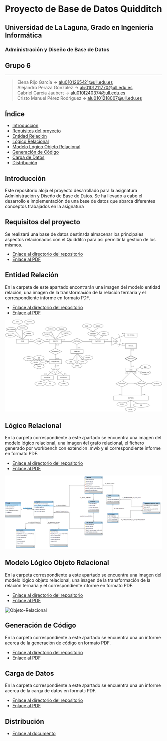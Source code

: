 # Proyecto de Base de Datos Quidditch

## Universidad de La Laguna, Grado en Ingeniería Informática
### Administración y Diseño de Base de Datos

## Grupo 6
----------
> Elena Rijo García -> alu0101265421@ull.edu.es  
> Alejandro Peraza González -> alu0101211770@ull.edu.es  
> Gabriel García Jaubert -> alu0101240374@ull.edu.es  
> Cristo Manuel Pérez Rodriguez -> alu0101218007@ull.edu.es  

## Índice
- [Introducción](#introducción)
- [Requisitos del proyecto](#requisitos-del-proyecto)
- [Entidad Relación](#entidad-relación)
- [Lógico Relacional](#lógico-relacional)
- [Modelo Lógico Objeto Relacional](#modelo-lógico-objeto-relacional)
- [Generación de Código](#generación-de-código)
- [Carga de Datos](#carga-de-datos)
- [Distribución](#distribución)

## Introducción
Este repositorio aloja el proyecto desarrollado para la asignatura Administración y Diseño de Base de Datos. Se ha llevado a cabo el desarrollo e implementación de una base de datos que abarca diferentes conceptos trabajados en la asignatura.


## Requisitos del proyecto
Se realizará una base de datos destinada almacenar los principales aspectos relacionados con el Quidditch para así permitir la gestión de los mismos.

- [Enlace al directorio del repositorio](https://github.com/alu0101265421/ProyectoADBDD/tree/main/Requisitos)
- [Enlace al PDF](https://github.com/alu0101265421/ProyectoADBDD/blob/main/Requisitos/RequisitosProyectoFinalQuidditch_Grupo6.pdf)


## Entidad Relación
En la carpeta de este apartado encontrarán una imagen del modelo entidad relación, una imagen de la transformación de la relación ternaria y el correspondiente informe en formato PDF.

- [Enlace al directorio del repositorio](https://github.com/alu0101265421/ProyectoADBDD/tree/main/Entidad%20Relacion)
- [Enlace al PDF](https://github.com/alu0101265421/ProyectoADBDD/blob/main/Entidad%20Relacion/EntidadRelacion_QUIDDITCH.pdf)


![EntidadRelacion_Diagrama](https://github.com/alu0101265421/ProyectoADBDD/blob/main/Entidad%20Relacion/EntidadRelacion_Diagrama.png)


## Lógico Relacional
En la carpeta correspondiente a este apartado se encuentra una imagen del modelo lógico relacional, una imagen del grafo relacional, el fichero generado por workbench con extención .mwb y el correspondiente informe en formato PDF.

- [Enlace al directorio del repositorio](https://github.com/alu0101265421/ProyectoADBDD/tree/main/Logico%20Relacional)
- [Enlace al PDF](https://github.com/alu0101265421/ProyectoADBDD/blob/main/Logico%20Relacional/LogicoRelacional_QUIDDITCH.pdf)


![Relacional](https://github.com/alu0101265421/ProyectoADBDD/blob/main/Logico%20Relacional/Logico%20Relacional.png)


## Modelo Lógico Objeto Relacional
En la carpeta correspondiente a este apartado se encuentra una imagen del modelo lógico objeto relacional, una imagen de la transformación de la relación ternaria y el correspondiente informe en formato PDF.

- [Enlace al directorio del repositorio](https://github.com/alu0101265421/ProyectoADBDD/tree/main/Modelo%20L%C3%B3gico%20Objeto-Relacional)
- [Enlace al PDF](https://github.com/alu0101265421/ProyectoADBDD/blob/main/Modelo%20L%C3%B3gico%20Objeto-Relacional/Objeto-Relacional_QUIDDITCH.pdf)

![Objeto-Relacional](https://github.com/alu0101265421/ProyectoADBDD/blob/main/Modelo%20L%C3%B3gico%20Objeto-Relacional/Objeto-Relacional.jpg)


## Generación de Código
En la carpeta correspondiente a este apartado se encuentra una un informe acerca de la generación de código en formato PDF.
- [Enlace al directorio del repositorio](https://github.com/alu0101265421/ProyectoADBDD/tree/main/Generacion%20de%20Codigo)
- [Enlace al PDF](https://github.com/alu0101265421/ProyectoADBDD/blob/main/Generacion%20de%20Codigo/ScriptCreacion.pdf)


## Carga de Datos
En la carpeta correspondiente a este apartado se encuentra una un informe acerca de la carga de datos en formato PDF.
- [Enlace al directorio del repositorio](https://github.com/alu0101265421/ProyectoADBDD/tree/main/Carga%20de%20Datos)
- [Enlace al PDF](https://github.com/alu0101265421/ProyectoADBDD/blob/main/Carga%20de%20Datos/CS22.pdf)

## Distribución
- [Enlace al documento](Distribucion.md)
